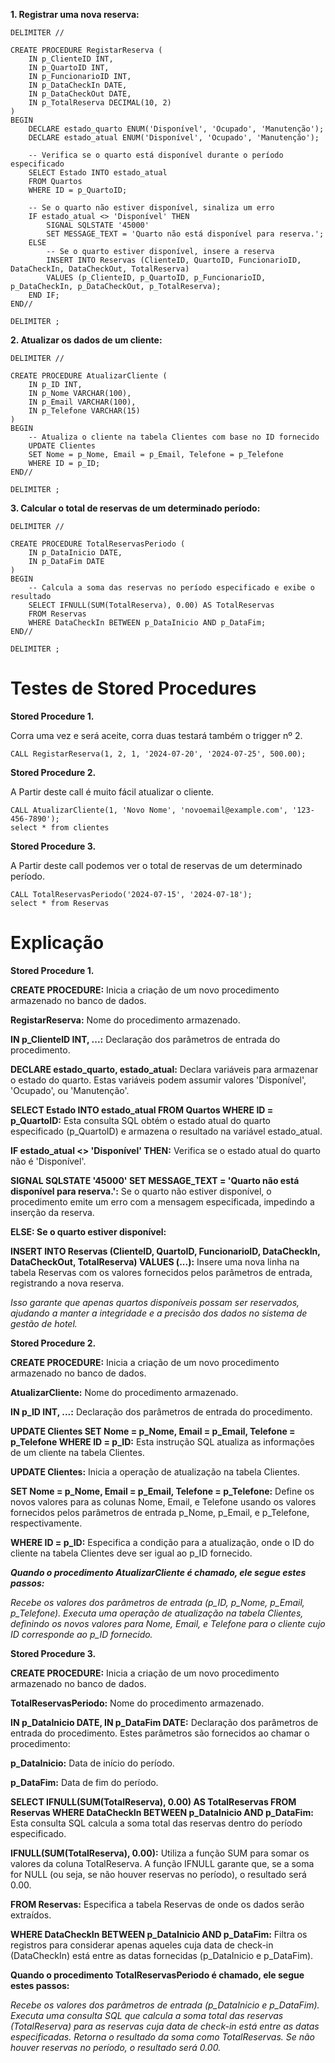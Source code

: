**1. Registrar uma nova reserva:**

```
DELIMITER //

CREATE PROCEDURE RegistarReserva (
    IN p_ClienteID INT,
    IN p_QuartoID INT,
    IN p_FuncionarioID INT,
    IN p_DataCheckIn DATE,
    IN p_DataCheckOut DATE,
    IN p_TotalReserva DECIMAL(10, 2)
)
BEGIN
    DECLARE estado_quarto ENUM('Disponível', 'Ocupado', 'Manutenção');
    DECLARE estado_atual ENUM('Disponível', 'Ocupado', 'Manutenção');

    -- Verifica se o quarto está disponível durante o período especificado
    SELECT Estado INTO estado_atual
    FROM Quartos
    WHERE ID = p_QuartoID;

    -- Se o quarto não estiver disponível, sinaliza um erro
    IF estado_atual <> 'Disponível' THEN
        SIGNAL SQLSTATE '45000'
        SET MESSAGE_TEXT = 'Quarto não está disponível para reserva.';
    ELSE
        -- Se o quarto estiver disponível, insere a reserva
        INSERT INTO Reservas (ClienteID, QuartoID, FuncionarioID, DataCheckIn, DataCheckOut, TotalReserva)
        VALUES (p_ClienteID, p_QuartoID, p_FuncionarioID, p_DataCheckIn, p_DataCheckOut, p_TotalReserva);
    END IF;
END//

DELIMITER ;
```

**2. Atualizar os dados de um cliente:**

```
DELIMITER //

CREATE PROCEDURE AtualizarCliente (
    IN p_ID INT,
    IN p_Nome VARCHAR(100),
    IN p_Email VARCHAR(100),
    IN p_Telefone VARCHAR(15)
)
BEGIN
    -- Atualiza o cliente na tabela Clientes com base no ID fornecido
    UPDATE Clientes 
    SET Nome = p_Nome, Email = p_Email, Telefone = p_Telefone 
    WHERE ID = p_ID;
END//

DELIMITER ;

```

**3. Calcular o total de reservas de um determinado período:**

```
DELIMITER //

CREATE PROCEDURE TotalReservasPeriodo (
    IN p_DataInicio DATE,
    IN p_DataFim DATE
)
BEGIN
    -- Calcula a soma das reservas no período especificado e exibe o resultado
    SELECT IFNULL(SUM(TotalReserva), 0.00) AS TotalReservas
    FROM Reservas
    WHERE DataCheckIn BETWEEN p_DataInicio AND p_DataFim;
END//

DELIMITER ;
```


# Testes de Stored Procedures

**Stored Procedure 1.**



Corra uma vez e será aceite, corra duas testará também o trigger nº 2.
```
CALL RegistarReserva(1, 2, 1, '2024-07-20', '2024-07-25', 500.00);
```


**Stored Procedure 2.**



A Partir deste call é muito fácil atualizar o cliente.
```
CALL AtualizarCliente(1, 'Novo Nome', 'novoemail@example.com', '123-456-7890');
select * from clientes
```

**Stored Procedure 3.**



A Partir deste call podemos ver o total de reservas de um determinado período.
```
CALL TotalReservasPeriodo('2024-07-15', '2024-07-18');
select * from Reservas
```

# Explicação

**Stored Procedure 1.**



**CREATE PROCEDURE:** Inicia a criação de um novo procedimento armazenado no banco de dados.

**RegistarReserva:** Nome do procedimento armazenado.

**IN p_ClienteID INT, ...:** Declaração dos parâmetros de entrada do procedimento.

**DECLARE estado_quarto, estado_atual:** Declara variáveis para armazenar o estado do quarto. Estas variáveis podem assumir valores 'Disponível', 'Ocupado', ou 'Manutenção'.

**SELECT Estado INTO estado_atual FROM Quartos WHERE ID = p_QuartoID:** Esta consulta SQL obtém o estado atual do quarto especificado (p_QuartoID) e armazena o resultado na variável estado_atual.

**IF estado_atual <> 'Disponível' THEN:** Verifica se o estado atual do quarto não é 'Disponível'.

**SIGNAL SQLSTATE '45000' SET MESSAGE_TEXT = 'Quarto não está disponível para reserva.':** Se o quarto não estiver disponível, o procedimento emite um erro com a mensagem especificada, impedindo a inserção da reserva.

**ELSE: Se o quarto estiver disponível:**

**INSERT INTO Reservas (ClienteID, QuartoID, FuncionarioID, DataCheckIn, DataCheckOut, TotalReserva) VALUES (...):** Insere uma nova linha na tabela Reservas com os valores fornecidos pelos parâmetros de entrada, registrando a nova reserva.


*Isso garante que apenas quartos disponíveis possam ser reservados, ajudando a manter a integridade e a precisão dos dados no sistema de gestão de hotel.*


**Stored Procedure 2.**



**CREATE PROCEDURE:** Inicia a criação de um novo procedimento armazenado no banco de dados.

**AtualizarCliente:** Nome do procedimento armazenado.

**IN p_ID INT, ...:** Declaração dos parâmetros de entrada do procedimento.

**UPDATE Clientes SET Nome = p_Nome, Email = p_Email, Telefone = p_Telefone WHERE ID = p_ID:** Esta instrução SQL atualiza as informações de um cliente na tabela Clientes.

**UPDATE Clientes:** Inicia a operação de atualização na tabela Clientes.

**SET Nome = p_Nome, Email = p_Email, Telefone = p_Telefone:** Define os novos valores para as colunas Nome, Email, e Telefone usando os valores fornecidos pelos parâmetros de entrada p_Nome, p_Email, e p_Telefone, respectivamente.

**WHERE ID = p_ID:** Especifica a condição para a atualização, onde o ID do cliente na tabela Clientes deve ser igual ao p_ID fornecido.

***Quando o procedimento AtualizarCliente é chamado, ele segue estes passos:***

_Recebe os valores dos parâmetros de entrada (p_ID, p_Nome, p_Email, p_Telefone)._
_Executa uma operação de atualização na tabela Clientes, definindo os novos valores para Nome, Email, e Telefone para o cliente cujo ID corresponde ao p_ID fornecido._

**Stored Procedure 3.**



**CREATE PROCEDURE:** Inicia a criação de um novo procedimento armazenado no banco de dados.

**TotalReservasPeriodo:** Nome do procedimento armazenado.

**IN p_DataInicio DATE, IN p_DataFim DATE:** Declaração dos parâmetros de entrada do procedimento. Estes parâmetros são fornecidos ao chamar o procedimento:

**p_DataInicio:** Data de início do período.

**p_DataFim:** Data de fim do período.

**SELECT IFNULL(SUM(TotalReserva), 0.00) AS TotalReservas FROM Reservas WHERE DataCheckIn BETWEEN p_DataInicio AND p_DataFim:** Esta consulta SQL calcula a soma total das reservas dentro do período especificado.

**IFNULL(SUM(TotalReserva), 0.00):** Utiliza a função SUM para somar os valores da coluna TotalReserva. A função IFNULL garante que, se a soma for NULL (ou seja, se não houver reservas no período), o resultado será 0.00.

**FROM Reservas:** Especifica a tabela Reservas de onde os dados serão extraídos.

**WHERE DataCheckIn BETWEEN p_DataInicio AND p_DataFim:** Filtra os registros para considerar apenas aqueles cuja data de check-in (DataCheckIn) está entre as datas fornecidas (p_DataInicio e p_DataFim).

**Quando o procedimento TotalReservasPeriodo é chamado, ele segue estes passos:**

_Recebe os valores dos parâmetros de entrada (p_DataInicio e p_DataFim).
Executa uma consulta SQL que calcula a soma total das reservas (TotalReserva) para as reservas cuja data de check-in está entre as datas especificadas. Retorna o resultado da soma como TotalReservas. Se não houver reservas no período, o resultado será 0.00._
